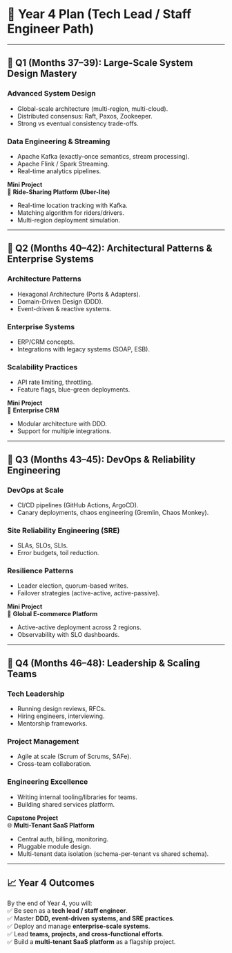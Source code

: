 # 📅 Year 4 Plan (Tech Lead / Staff Engineer Path)

---

## 🔹 Q1 (Months 37–39): Large-Scale System Design Mastery

### Advanced System Design
- Global-scale architecture (multi-region, multi-cloud).  
- Distributed consensus: Raft, Paxos, Zookeeper.  
- Strong vs eventual consistency trade-offs.  

### Data Engineering & Streaming
- Apache Kafka (exactly-once semantics, stream processing).  
- Apache Flink / Spark Streaming.  
- Real-time analytics pipelines.  

**Mini Project**  
🚖 **Ride-Sharing Platform (Uber-lite)**  
- Real-time location tracking with Kafka.  
- Matching algorithm for riders/drivers.  
- Multi-region deployment simulation.  

---

## 🔹 Q2 (Months 40–42): Architectural Patterns & Enterprise Systems

### Architecture Patterns
- Hexagonal Architecture (Ports & Adapters).  
- Domain-Driven Design (DDD).  
- Event-driven & reactive systems.  

### Enterprise Systems
- ERP/CRM concepts.  
- Integrations with legacy systems (SOAP, ESB).  

### Scalability Practices
- API rate limiting, throttling.  
- Feature flags, blue-green deployments.  

**Mini Project**  
💼 **Enterprise CRM**  
- Modular architecture with DDD.  
- Support for multiple integrations.  

---

## 🔹 Q3 (Months 43–45): DevOps & Reliability Engineering

### DevOps at Scale
- CI/CD pipelines (GitHub Actions, ArgoCD).  
- Canary deployments, chaos engineering (Gremlin, Chaos Monkey).  

### Site Reliability Engineering (SRE)
- SLAs, SLOs, SLIs.  
- Error budgets, toil reduction.  

### Resilience Patterns
- Leader election, quorum-based writes.  
- Failover strategies (active-active, active-passive).  

**Mini Project**  
🛒 **Global E-commerce Platform**  
- Active-active deployment across 2 regions.  
- Observability with SLO dashboards.  

---

## 🔹 Q4 (Months 46–48): Leadership & Scaling Teams

### Tech Leadership
- Running design reviews, RFCs.  
- Hiring engineers, interviewing.  
- Mentorship frameworks.  

### Project Management
- Agile at scale (Scrum of Scrums, SAFe).  
- Cross-team collaboration.  

### Engineering Excellence
- Writing internal tooling/libraries for teams.  
- Building shared services platform.  

**Capstone Project**  
🌐 **Multi-Tenant SaaS Platform**  
- Central auth, billing, monitoring.  
- Pluggable module design.  
- Multi-tenant data isolation (schema-per-tenant vs shared schema).  

---

## 📈 Year 4 Outcomes
By the end of Year 4, you will:  
✅ Be seen as a **tech lead / staff engineer**.  
✅ Master **DDD, event-driven systems, and SRE practices**.  
✅ Deploy and manage **enterprise-scale systems**.  
✅ Lead **teams, projects, and cross-functional efforts**.  
✅ Build a **multi-tenant SaaS platform** as a flagship project.  
